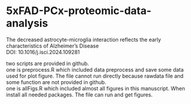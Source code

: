 # 5xFAD-PCx-proteomic-data-analysis
The decreased astrocyte-microglia interaction reflects the early characteristics of Alzheimer’s Disease  
DOI: 10.1016/j.isci.2024.109281  

two scripts are provided in github.  
one is preprocess.R which included data preprocess and save some data used for plot figure. The file cannot run directly because rawdata file and some function are not provided in github.  
one is allFigs.R which included almost all figures in this manuscript. When install all needed packages. The file can run and get figures.  

